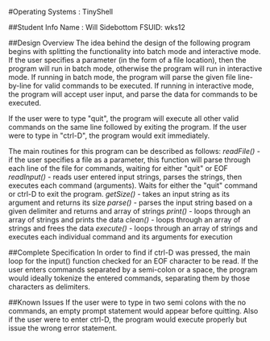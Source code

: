 #Operating Systems : TinyShell

##Student Info
Name : Will Sidebottom
FSUID: wks12

##Design Overview
The idea behind the design of the following program begins with splitting the functionality into batch mode and interactive mode. If the user specifies a parameter (in the form of a file location), then the
program will run in batch mode, otherwise the program will run in interactive mode. If running in batch mode, the program will parse the given file line-by-line for valid commands to be executed. If 
running in interactive mode, the program will accept user input, and parse the data for commands to be executed.

If the user were to type "quit", the program will execute all other valid commands on the same line followed by exiting the program. If the user were to type in "ctrl-D", the program would exit immediately.

The main routines for this program can be described as follows:
*readFile()* 	- if the user specifies a file as a parameter, this function will parse through each line of the file for commands, waiting for either "quit" or EOF
*readInput()* 	- reads user entered input strings, parses the strings, then executes each command (arguments). Waits for either the "quit" command or ctrl-D to exit the program.
*getSize()* 	- takes an input string as its argument and returns its size
*parse()*	- parses the input string based on a given delimiter and returns and array of strings
*print()*	- loops through an array of strings and prints the data
*clean()*	- loops through an array of strings and frees the data
*execute()*	- loops through an array of strings and executes each individual command and its arguments for execution

##Complete Specification
In order to find if ctrl-D was pressed, the main loop for the input() function checked for an EOF character to be read. If the user enters commands separated by a semi-colon or a space, the program would 
ideally tokenize the entered commands, separating them by those characters as delimiters.

##Known Issues
If the user were to type in two semi colons with the no commands, an empty prompt statement would appear before quitting. Also if the user were to enter ctrl-D, the program would execute properly but issue
the wrong error statement. 

